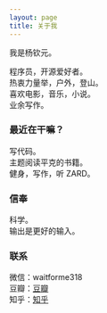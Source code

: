 ```yaml
---
layout: page
title: 关于我  
---
```


我是杨钦元。

程序员，开源爱好者。    
热衷力量举，户外，登山。        
喜欢电影，音乐，小说。    
业余写作。 

### 最近在干嘛？
写代码。  
主题阅读平克的书籍。  
健身，写作，听 ZARD。

### 信奉
科学。  
输出是更好的输入。

### 联系
微信：waitforme318  
豆瓣：[豆瓣](https://www.douban.com/people/PYnowhereman/)  
知乎：[知乎](https://www.zhihu.com/people/yang-nowhere-Razor/activities)
